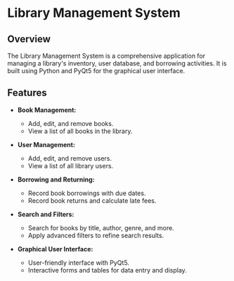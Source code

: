  

# Library Management System

## Overview

The Library Management System is a comprehensive application for managing a library's inventory, user database, and borrowing activities. It is built using Python and PyQt5 for the graphical user interface.

## Features

- **Book Management:**
  - Add, edit, and remove books.
  - View a list of all books in the library.
  
- **User Management:**
  - Add, edit, and remove users.
  - View a list of all library users.
  
- **Borrowing and Returning:**
  - Record book borrowings with due dates.
  - Record book returns and calculate late fees.
  
- **Search and Filters:**
  - Search for books by title, author, genre, and more.
  - Apply advanced filters to refine search results.
  
- **Graphical User Interface:**
  - User-friendly interface with PyQt5.
  - Interactive forms and tables for data entry and display.

